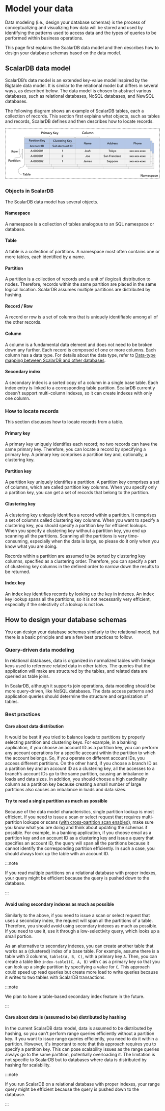 # Model your data
Data modeling (i.e., design your database schemas) is the process of conceptualizing and visualizing how data will be stored and used by identifying the patterns used to access data and the types of queries to be performed within business operations. 

This page first explains the ScalarDB data model and then describes how to design your database schemas based on the data model.

## ScalarDB data model
ScalarDB’s data model is an extended key-value model inspired by the Bigtable data model. It is similar to the relational model but differs in several ways, as described below.
The data model is chosen to abstract various databases, such as relational databases, NoSQL databases, and NewSQL databases.

The following diagram shows an example of ScalarDB tables, each a collection of records. This section first explains what objects, such as tables and records, ScalarDB defines and then describes how to locate records.

![ScalarDB data model.](images/scalardb_data_model.png)

### Objects in ScalarDB
The ScalarDB data model has several objects.

#### Namespace
A namespace is a collection of tables analogous to an SQL namespace or database.

#### Table
A table is a collection of partitions. A namespace most often contains one or more tables, each identified by a name.

#### Partition
A partition is a collection of records and a unit of (logical) distribution to nodes. Therefore, records within the same partition are placed in the same logical location.
ScalarDB assumes multiple partitions are distributed by hashing.

#### Record / Row
A record or row is a set of columns that is uniquely identifiable among all of the other records.

#### Column
A column is a fundamental data element and does not need to be broken down any further. Each record is composed of one or more columns. Each column has a data type. For details about the data type, refer to [Data-type mapping between ScalarDB and other databases](https://scalardb.scalar-labs.com/docs/latest/schema-loader#data-type-mapping-between-scalardb-and-other-databases).

#### Secondary index
A secondary index is a sorted copy of a column in a single base table. Each index entry is linked to a corresponding table partition. ScalarDB currently doesn't support multi-column indexes, so it can create indexes with only one column.

### How to locate records
This section discusses how to locate records from a table.

#### Primary key
A primary key uniquely identifies each record; no two records can have the same primary key. Therefore, you can locate a record by specifying a primary key. A primary key comprises a partition key and, optionally, a clustering key.

#### Partition key
A partition key uniquely identifies a partition. A partition key comprises a set of columns, which are called partition key columns. When you specify only a partition key, you can get a set of records that belong to the partition.

#### Clustering key
A clustering key uniquely identifies a record within a partition. It comprises a set of columns called clustering key columns. When you want to specify a clustering key, you should specify a partition key for efficient lookups. When you specify a clustering key without a partition key,
you end up scanning all the partitions. Scanning all the partitions is very time-consuming, especially when the data is large, so please do it only when you know what you are doing.

Records within a partition are assumed to be sorted by clustering key columns, specified as a clustering order. Therefore, you can specify a part of clustering key columns in the defined order to narrow down the results to be returned. 

#### Index key
An index key identifies records by looking up the key in indexes. An index key lookup spans all the partitions, so it is not necessarily very efficient, especially if the selectivity of a lookup is not low.

## How to design your database schemas
You can design your database schemas similarly to the relational model, but there is a basic principle and are a few best practices to follow.

### Query-driven data modeling
In relational databases, data is organized in normalized tables with foreign keys used to reference related data in other tables. The queries that the application will make are structured by the tables, and related data are queried as table joins.

In ScalarDB, although it supports join operations, data modeling should be more query-driven, like NoSQL databases. The data access patterns and application queries should determine the structure and organization of tables.
### Best practices

#### Care about data distribution
It would be best if you tried to balance loads to partitions by properly selecting partition and clustering keys. For example, in a banking application, if you choose an account ID as a partition key, you can perform any account operations for a specific account within the partition to which the account belongs. So, if you operate on different account IDs, you access different partitions. On the other hand, if you choose a branch ID as a partition key and an account ID as a clustering key, all the accesses to a branch’s account IDs go to the same partition, causing an imbalance in loads and data sizes. In addition, you should choose a high cardinality column as a partition key because creating a small number of large partitions also causes an imbalance in loads and data sizes.

#### Try to read a single partition as much as possible
Because of the data model characteristics, single partition lookup is most efficient. If you need to issue a scan or select request that requires multi-partition lookups or scans ([with cross-partition scan enabled](https://scalardb.scalar-labs.com/docs/latest/configurations/#cross-partition-scan-configurations)), make sure you know what you are doing and think about updating the schemas if possible. For example, in a banking application, if you choose email as a partition key and an account ID as a clustering key and issue a query that specifies an account ID, the query will span all the partitions because it cannot identify the corresponding partition efficiently. In such a case, you should always look up the table with an account ID.

:::note

If you read multiple partitions on a relational database with proper indexes, your query might be efficient because the query is pushed down to the database. 

:::

#### Avoid using secondary indexes as much as possible

Similarly to the above, if you need to issue a scan or select request that uses a secondary index, the request will span all the partitions of a table. Therefore, you should avoid using secondary indexes as much as possible. If you need to use it, use it through a low-selectivity query, which looks up a small portion.

As an alternative to secondary indexes, you can create another table that works as a (clustered) index of a base table. For example, assume there is a table with 3 columns, `table1(A, B, C)`, with a primary key `A`. Then, you can create a table like `index-table1(C, A, B)` with `C` as a primary key so that you can look up a single partition by specifying a value for `C`.
This approach could speed up read queries but create more load to write queries because it writes to two tables with ScalarDB transactions.

:::note

We plan to have a table-based secondary index feature in the future.

:::

#### Care about data is (assumed to be) distributed by hashing

In the current ScalarDB data model, data is assumed to be distributed by hashing, so you can't perform range queries efficiently without a partition key.
If you want to issue range queries efficiently, you need to do it within a partition.
However, it's important to note that this approach requires you to specify a partition key. This can pose scalability issues as the range queries always go to the same partition, potentially overloading it.
The limitation is not specific to ScalarDB but to databases where data is distributed by hashing for scalability.

:::note

If you run ScalarDB on a relational database with proper indexes, your range query might be efficient because the query is pushed down to the database. 

:::

